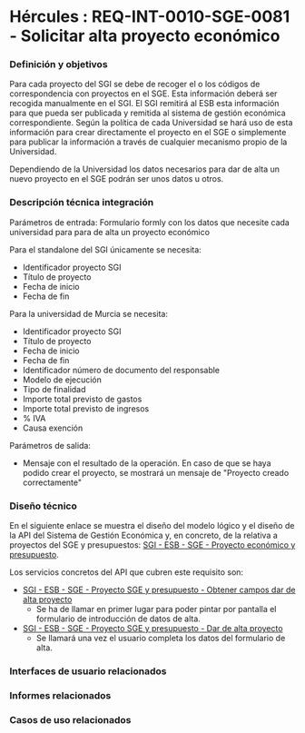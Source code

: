 # Hércules : REQ\-INT\-0010\-SGE\-0081 \- Solicitar alta proyecto económico







### Definición y objetivos

Para cada proyecto del SGI se debe de recoger el o los códigos de correspondencia con proyectos en el SGE. Esta información deberá ser recogida manualmente en el SGI. El SGI remitirá al ESB esta información para que pueda ser publicada y remitida al sistema de gestión económica correspondiente. Según la política de cada Universidad se hará uso de esta información para crear directamente el proyecto en el SGE o simplemente para publicar la información a través de cualquier mecanismo propio de la Universidad.

Dependiendo de la Universidad los datos necesarios para dar de alta un nuevo proyecto en el SGE podrán ser unos datos u otros.







### Descripción técnica integración

Parámetros de entrada: Formulario formly con los datos que necesite cada universidad para para de alta un proyecto económico

Para el standalone del SGI únicamente se necesita:

* Identificador proyecto SGI
* Título de proyecto
* Fecha de inicio
* Fecha de fin

Para la universidad de Murcia se necesita:

* Identificador proyecto SGI
* Título de proyecto
* Fecha de inicio
* Fecha de fin
* Identificador número de documento del responsable
* Modelo de ejecución
* Tipo de finalidad
* Importe total previsto de gastos
* Importe total previsto de ingresos
* % IVA
* Causa exención

Parámetros de salida:

* Mensaje con el resultado de la operación. En caso de que se haya podido crear el proyecto, se mostrará un mensaje de "Proyecto creado correctamente"

### Diseño técnico

En el siguiente enlace se muestra el diseño del modelo lógico y el diseño de la API del Sistema de Gestión Económica y, en concreto, de la relativa a proyectos del SGE y presupuestos: [SGI \- ESB \- SGE \- Proyecto económico y presupuesto](/hercules/sgi-sistema-de-gestion-de-investigacion/diseno/componentes/sgi-esb/sgi-esb-sge/sgi-esb-sge-proyecto-sge-y-presupuesto/index.md "/hercules/sgi-sistema-de-gestion-de-investigacion/diseno/componentes/sgi-esb/sgi-esb-sge/sgi-esb-sge-proyecto-sge-y-presupuesto/index.md").

Los servicios concretos del API que cubren este requisito son:

* [SGI \- ESB \- SGE \- Proyecto SGE y presupuesto \- Obtener campos dar de alta proyecto](/hercules/sgi-sistema-de-gestion-de-investigacion/diseno/componentes/sgi-esb/sgi-esb-sge/sgi-esb-sge-proyecto-sge-y-presupuesto/sgi-esb-sge-proyecto-sge-y-presupuesto-servicios-formly/sgi-esb-sge-proyecto-sge-y-presupuesto-obtener-campos-dar-de-alta-proyecto.md "/hercules/sgi-sistema-de-gestion-de-investigacion/diseno/componentes/sgi-esb/sgi-esb-sge/sgi-esb-sge-proyecto-sge-y-presupuesto/sgi-esb-sge-proyecto-sge-y-presupuesto-servicios-formly/sgi-esb-sge-proyecto-sge-y-presupuesto-obtener-campos-dar-de-alta-proyecto.md")
	+ Se ha de llamar en primer lugar para poder pintar por pantalla el formulario de introducción de datos de alta.
* [SGI \- ESB \- SGE \- Proyecto SGE y presupuesto \- Dar de alta proyecto](/hercules/sgi-sistema-de-gestion-de-investigacion/diseno/componentes/sgi-esb/sgi-esb-sge/sgi-esb-sge-proyecto-sge-y-presupuesto/sgi-esb-sge-proyecto-sge-y-presupuesto-servicios-formly/sgi-esb-sge-proyecto-sge-y-presupuesto-dar-de-alta-proyecto.md "/hercules/sgi-sistema-de-gestion-de-investigacion/diseno/componentes/sgi-esb/sgi-esb-sge/sgi-esb-sge-proyecto-sge-y-presupuesto/sgi-esb-sge-proyecto-sge-y-presupuesto-servicios-formly/sgi-esb-sge-proyecto-sge-y-presupuesto-dar-de-alta-proyecto.md")
	+ Se llamará una vez el usuario completa los datos del formulario de alta.






### Interfaces de usuario relacionados







### Informes relacionados







### Casos de uso relacionados









